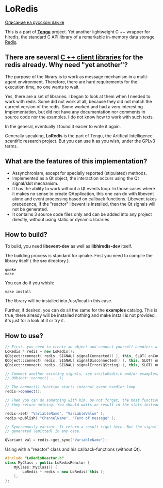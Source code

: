 # LoRedis

[Описание на русском языке](README.ru.md)

This is a part of [**Tengu**](https://github.com/unclesal/tengu) project. 
Yet another lightweight C ++ wrapper for hiredis, the standard C API library
of a remarkable in-memory data storage [Redis](https://redis.io). 

## There are several [C ++ client libraries](https://redis.io/clients#c--) for the redis already. Why need "yet another"?

The purpose of the library is to work as message mechanism in a multi-agent environment. Therefore, there are hard requirements 
for the execution time, no one wants to wait. 

Yes, there are a set of libraries. I began to look at them when I needed to work 
with redis. Some did not work at all, because they did not match the current version of the redis. Some worked and had a very 
interesting implementation, but did not have any documentation nor comments in source code nor the examples. I do not know how 
to work with such texts. 

In the general, eventually I found it easier to write it again. 

Generally speaking, **LoRedis** is the part of Tengu, the Artifical Intelligence scentific research project. But you can use it 
as you wish, under the GPLv3 terms.

## What are the features of this implementation?

- Assynchronism, except for specially reported (stipulated) methods. 
- Implemented as a Qt object, the interaction occurs using the Qt signal/slot mechanism.
- It has the ability to work without a Qt events loop. In those cases where it makes no sense to create QApplication, 
this one can do with libevent alone and event processing based on callback functions. Libevent takes precedence, if the "reactor" 
libevent is installed, then the Qt signals will not be generated.
- It contains 3 source code files only and can be added into any project directly, without using static or dynamic libraries.

## How to build?

To build, you need **libevent-dev** as well as **libhiredis-dev** itself.

The building process is standard for qmake. First you need to compile the library itself ( the **src** directory ).

```
qmake
make
```

You can do if you whish:

```
make install
```

The library will be installed into /usr/local in this case.

Further, if desired, you can do all the same for the **examples** catalog. This is true, there already 
will be installed nothing and make install is not provided, it's just for a look at it or try it.

## How to use?

```C++
// First, you need to create an object and connect yourself handlers with him signals.
LoRedis * redis = new LoRedis();
QObject::connect( redis, SIGNAL( signalConnected() ), this, SLOT( onConnected()) );
QObject::connect( redis, SIGNAL( signalDisconnected() ), this, SLOT( onDisconnected()) );
QObject::connect( redis, SIGNAL( signalError(QString) ), this, SLOT( onError(QString)) );

// Connect another existing signals, see src/LoRedis.h and/or examples/RedisTester.cpp
// QObject::connect( ... ); 

// The connect() function starts internal event handler loop
redis->connect();

// Then you can do something with him. Do not forget, the most functions are asynchronously,
// they return nothing. You should waits an result in the slots instead. 

redis->set( "VariableName", "VariableValue" );
redis->publish( "ChannelName", "Text of message" );

// Syncronously variant. It return a result right here. But the signal will be
// generated (emitted) in any case.

QVariant val = redis->get_sync("VariableName");

```
Using with a "reactor" class and his callback-functions (without Qt). 

```C++
#include "LoRedisReactor.h"
class MyClass : public LoRedisReactor {
    MyClass::MyClass() {
        LoRedis * redis = new LoRedis( this );
    };
};

```
